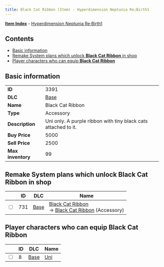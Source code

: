 ```yaml
---
title: Black Cat Ribbon (Item) - Hyperdimension Neptunia Re;Birth1
---
```


[**Item Index**](/neptunia/rb1/item/index.html) - [Hyperdimension Neptunia Re;Birth1](/neptunia/rb1)

## Contents

- [Basic information](#basic-information)
- [Remake System plans which unlock **Black Cat Ribbon** in shop](#remake-system-plans-which-unlock-black-cat-ribbon-in-shop)
- [Player characters who can equip **Black Cat Ribbon**](#player-characters-who-can-equip-black-cat-ribbon)
## Basic information

|   |   |
| -- | -- |
| **ID** | 3391 |
| **DLC** | [Base](/neptunia/rb1/dlc/1-base.html) |
| **Name** | Black Cat Ribbon |
| **Type** | Accessory |
| **Description** | Uni only. A purple ribbon with tiny black cats attached to it. |
| **Buy Price** | 5000 |
| **Sell Price** | 2500 |
| **Max inventory** | 99 |


## Remake System plans which unlock **Black Cat Ribbon** in shop

|    | ID | DLC | Name |
| -- | -- | --- | ---- |
| <input type="checkbox" id="rb1-remake-1-731" class="trackbox" /> | 731 | [Base](/neptunia/rb1/dlc/1-base.html) | [Black Cat Ribbon](/neptunia/rb1/remake/1-731-black-cat-ribbon.html)<br /> → [Black Cat Ribbon](/neptunia/rb1/item/1-3391-black-cat-ribbon.html) (Accessory) |


## Player characters who can equip **Black Cat Ribbon**

|    | ID | DLC | Name |
| -- | -- | --- | ---- |
| <input type="checkbox" id="rb1-player-1-8" class="trackbox" /> | 8 | [Base](/neptunia/rb1/dlc/1-base.html) | [Uni](/neptunia/rb1/player/1-8-uni.html) |
